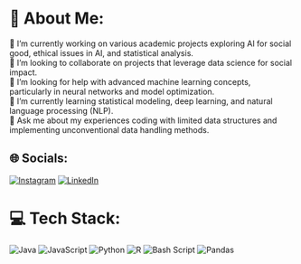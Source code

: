 # 💫 About Me:
🔭 I’m currently working on various academic projects exploring AI for social good, ethical issues in AI, and statistical analysis.<br>👯 I’m looking to collaborate on projects that leverage data science for social impact.<br>🤝 I’m looking for help with advanced machine learning concepts, particularly in neural networks and model optimization.<br>🌱 I’m currently learning statistical modeling, deep learning, and natural language processing (NLP).<br>💬 Ask me about my experiences coding with limited data structures and implementing unconventional data handling methods.


## 🌐 Socials:
[![Instagram](https://img.shields.io/badge/Instagram-%23E4405F.svg?logo=Instagram&logoColor=white)](https://instagram.com/@grish.kehlot) [![LinkedIn](https://img.shields.io/badge/LinkedIn-%230077B5.svg?logo=linkedin&logoColor=white)](https://linkedin.com/in/krishnagehlot) 

# 💻 Tech Stack:
![Java](https://img.shields.io/badge/java-%23ED8B00.svg?style=for-the-badge&logo=openjdk&logoColor=white) ![JavaScript](https://img.shields.io/badge/javascript-%23323330.svg?style=for-the-badge&logo=javascript&logoColor=%23F7DF1E) ![Python](https://img.shields.io/badge/python-3670A0?style=for-the-badge&logo=python&logoColor=ffdd54) ![R](https://img.shields.io/badge/r-%23276DC3.svg?style=for-the-badge&logo=r&logoColor=white) ![Bash Script](https://img.shields.io/badge/bash_script-%23121011.svg?style=for-the-badge&logo=gnu-bash&logoColor=white) ![Pandas](https://img.shields.io/badge/pandas-%23150458.svg?style=for-the-badge&logo=pandas&logoColor=white)

<!-- Proudly created with GPRM ( https://gprm.itsvg.in ) -->


